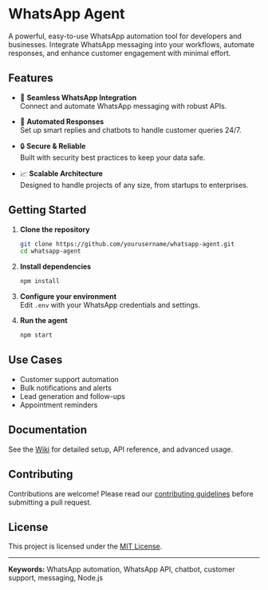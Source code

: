 # WhatsApp Agent

A powerful, easy-to-use WhatsApp automation tool for developers and businesses. Integrate WhatsApp messaging into your workflows, automate responses, and enhance customer engagement with minimal effort.

## Features

- 🚀 **Seamless WhatsApp Integration**  
    Connect and automate WhatsApp messaging with robust APIs.

- 🤖 **Automated Responses**  
    Set up smart replies and chatbots to handle customer queries 24/7.

- 🔒 **Secure & Reliable**  
    Built with security best practices to keep your data safe.

- 📈 **Scalable Architecture**  
    Designed to handle projects of any size, from startups to enterprises.

## Getting Started

1. **Clone the repository**
     ```bash
     git clone https://github.com/yourusername/whatsapp-agent.git
     cd whatsapp-agent
     ```

2. **Install dependencies**
     ```bash
     npm install
     ```

3. **Configure your environment**  
     Edit `.env` with your WhatsApp credentials and settings.

4. **Run the agent**
     ```bash
     npm start
     ```

## Use Cases

- Customer support automation
- Bulk notifications and alerts
- Lead generation and follow-ups
- Appointment reminders

## Documentation

See the [Wiki](https://github.com/yourusername/whatsapp-agent/wiki) for detailed setup, API reference, and advanced usage.

## Contributing

Contributions are welcome! Please read our [contributing guidelines](CONTRIBUTING.md) before submitting a pull request.

## License

This project is licensed under the [MIT License](LICENSE).

---

**Keywords:** WhatsApp automation, WhatsApp API, chatbot, customer support, messaging, Node.js
